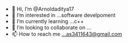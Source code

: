 - 👋 Hi, I’m @Arnoldaditya17
- 👀 I’m interested in ...software develpoment
- 🌱 I’m currently learning ...c++
- 💞️ I’m looking to collaborate on ...
- 📫 How to reach me ...as3411643@gmail.com

<!---
Arnoldaditya17/Arnoldaditya17 is a ✨ special ✨ repository because its `README.md` (this file) appears on your GitHub profile.
You can click the Preview link to take a look at your changes.
--->
